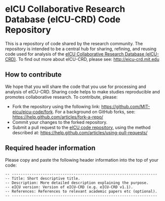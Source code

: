# eICU Collaborative Research Database (eICU-CRD) Code Repository

This is a repository of code shared by the research community. The repository is intended to be a central hub for sharing, refining, and reusing code used for analysis of the [eICU Collaborative Research Database (eICU-CRD)](http://eicu-crd.mit.edu). To find out more about eICU-CRD, please see: http://eicu-crd.mit.edu

## How to contribute

We hope that you will share the code that you use for processing and analysis of eICU-CRD. Sharing code helps to make studies reproducible and promotes collaborative research. To contribute, please:

- Fork the repository using the following link: https://github.com/MIT-eicu/eicu-code/fork. For a background on GitHub forks, see: https://help.github.com/articles/fork-a-repo/
- Commit your changes to the forked repository.
- Submit a pull request to the [eICU code repository](https://github.com/MIT-eicu/eicu-code), using the method described at: https://help.github.com/articles/using-pull-requests/

## Required header information

Please copy and paste the following header information into the top of your code:

```
-- ------------------------------------------------------------------  
-- Title: Short descriptive title.  
-- Description: More detailed description explaining the purpose.  
-- eICU version: Version of eICU-CRD (e.g. eICU-CRD v1.1).   
-- References: References to relevant academic papers etc (optional).  
-- ------------------------------------------------------------------  
```



